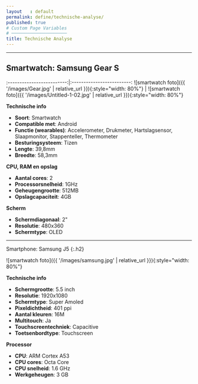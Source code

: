 ```yaml
---
layout   : default
permalink: define/technische-analyse/
published: true
# Custom Page Variables
# ─────────────────────
title: Technische Analyse
---
```

___ 


## Smartwatch: Samsung Gear S


:-------------------------:|:-------------------------:
![smartwatch foto]({{ '/images/Gear.jpg' | relative_url }}){:style="width: 80%"} | ![smartwatch foto]({{ '/images/Untitled-1-02.jpg' | relative_url }}){:style="width: 80%"}


**Technische info**

- **Soort**: Smartwatch
- **Compatible met**: Android
- **Functie (wearables)**: Accelerometer, Drukmeter, Hartslagsensor, Slaapmonitor, Stappenteller, Thermometer
- **Besturingsysteem**: Tizen
- **Lengte**: 39,8mm
- **Breedte**: 58,3mm

**CPU, RAM en opslag**

- **Aantal cores**: 2
- **Processorsnelheid**: 1GHz
- **Geheugengrootte**: 512MB
- **Opslagcapaciteit**: 4GB

**Scherm**

- **Schermdiagonaal**: 2"
- **Resolutie**: 480x360
- **Schermtype**: OLED

____________________________________________________________________


Smartphone: Samsung J5
 {:.h2}

![smartwatch foto]({{ '/images/samsung.jpg' | relative_url }}){:style="width: 80%"} 

**Technische info**

- **Schermgrootte**: 5.5 inch
- **Resolutie**: 1920x1080
- **Schermtype**: Super Amoled
- **Pixeldichtheid**: 401 ppi
- **Aantal kleuren**: 16M
- **Multitouch**: Ja
- **Touchscreentechniek**: Capacitive
- **Toetsenbordtype**: Touchscreen

**Processor**
- **CPU**: ARM Cortex A53
- **CPU cores**: Octa Core
- **CPU snelheid**: 1.6 GHz
- **Werkgeheugen**: 3 GB

